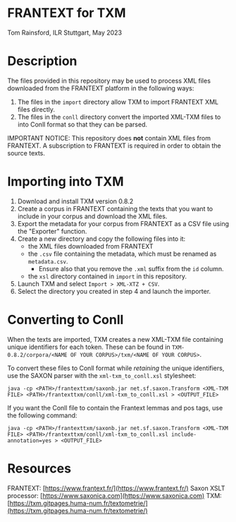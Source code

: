 FRANTEXT for TXM
================

Tom Rainsford, ILR Stuttgart, May 2023

# Description

The files provided in this repository may be used to process XML
files downloaded from the FRANTEXT platform in the following ways:

1. The files in the `import` directory allow TXM to import FRANTEXT
XML files directly.
2. The files in the `conll` directory convert the imported XML-TXM
files to into Conll format so that they can be parsed.

IMPORTANT NOTICE: This repository does **not** contain XML files 
from FRANTEXT. A subscription to FRANTEXT is required in order to obtain
the source texts.

# Importing into TXM

1. Download and install TXM version 0.8.2
2. Create a corpus in FRANTEXT containing the texts that you want to
include in your corpus and download the XML files.
3. Export the metadata for your corpus from FRANTEXT as a CSV file
using the "Exporter" function.
4. Create a new directory and copy the following files into it:
    + the XML files downloaded from FRANTEXT
    + the `.csv` file containing the metadata, which must be renamed as
    `metadata.csv`.
        + Ensure also that you remove the `.xml` suffix from the `id`
        column.
    + the `xsl` directory contained in `import` in this repository.
5. Launch TXM and select `Import > XML-XTZ + CSV`.
6. Select the directory you created in step 4 and launch the importer.

# Converting to Conll

When the texts are imported, TXM creates a new XML-TXM file containing
unique identifiers for each token. These can be found in 
`TXM-0.8.2/corpora/<NAME OF YOUR CORPUS>/txm/<NAME OF YOUR CORPUS>`.

To convert these files to Conll format while *retaining* the unique
identifiers, use the SAXON parser with the `xml-txm_to_conll.xsl`
stylesheet:

```
java -cp <PATH>/frantexttxm/saxonb.jar net.sf.saxon.Transform <XML-TXM FILE> <PATH>/frantexttxm/conll/xml-txm_to_conll.xsl > <OUTPUT_FILE>
```

If you want the Conll file to contain the Frantext lemmas and pos tags, use
the following command:

```
java -cp <PATH>/frantexttxm/saxonb.jar net.sf.saxon.Transform <XML-TXM FILE> <PATH>/frantexttxm/conll/xml-txm_to_conll.xsl include-annotation=yes > <OUTPUT_FILE>
```

# Resources

FRANTEXT: [https://www.frantext.fr/](https://www.frantext.fr/)
Saxon XSLT processor: [https://www.saxonica.com](https://www.saxonica.com)
TXM: [https://txm.gitpages.huma-num.fr/textometrie/](https://txm.gitpages.huma-num.fr/textometrie/)

